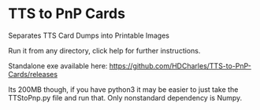 # TTS to PnP Cards
Separates TTS Card Dumps into Printable Images

Run it from any directory, click help for further instructions.
 
Standalone exe available here: https://github.com/HDCharles/TTS-to-PnP-Cards/releases

Its 200MB though, if you have python3 it may be easier to just take the TTStoPnp.py file and run that. Only nonstandard dependency is Numpy.
